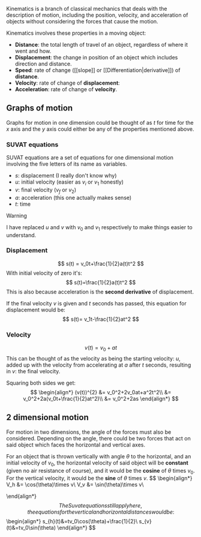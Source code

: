 Kinematics is a branch of classical mechanics that deals with the description of motion, including the position, velocity, and acceleration of objects without considering the forces that cause the motion. 

Kinematics involves these properties in a moving object:
* **Distance**: the total length of travel of an object, regardless of where it went and how.
* **Displacement**: the change in position of an object which includes direction and distance.
* **Speed**: rate of change ([[slope]] or [[Differentiation|derivative]]) of **distance**.
* **Velocity**: rate of change of **displacement**:
* **Acceleration**: rate of change of **velocity**.
## Graphs of motion
Graphs for motion in one dimension could be thought of as $t$ for time for the $x$ axis and the $y$ axis could either be any of the properties mentioned above.
### SUVAT equations
SUVAT equations are a set of equations for one dimensional motion involving the five letters of its name as variables.
* $s$: displacement (I really don't know why)
* $u$: initial velocity (easier as $v_i$ or $v_1$ honestly)
* $v$: final velocity ($v_f$ or $v_2$)
* $a$: acceleration (this one actually makes sense)
* $t$: time

>[!warning]
>I have replaced $u$ and $v$ with $v_0$ and $v_1$ respectively to make things easier to understand.
### Displacement
$$
s(t) = v_0t+\frac{1}{2}a(t)t^2
$$
With initial velocity of zero it's:
$$
s(t)=\frac{1}{2}a(t)t^2
$$
This is also because acceleration is the **second derivative** of displacement.

If the final velocity $v$ is given and $t$ seconds has passed, this equation for displacement would be:
$$
s(t)= v_1t-\frac{1}{2}at^2
$$
### Velocity
$$
v(t)=v_0+at
$$
This can be thought of as the velocity as being the starting velocity: $u$, added up with the velocity from accelerating at $a$ after $t$ seconds, resulting in $v$: the final velocity.

Squaring both sides we get:
$$
\begin{align*}
(v(t))^{2} &= v_0^2+2v_0at+a^2t^2\\
&= v_0^2+2a(v_0t+\frac{1}{2}at^2)\\
&= v_0^2+2as
\end{align*}
$$
## 2 dimensional motion
For motion in two dimensions, the angle of the forces must also be considered. Depending on the angle, there could be two forces that act on said object which faces the horizontal and vertical axes.

For an object that is thrown vertically with angle $\theta$ to the horizontal, and an initial velocity of $v_0$, the horizontal velocity of said object will be **constant** (given no air resistance of course), and it would be the **cosine** of $\theta$ times $v_0$. For the vertical velocity, it would be the **sine** of $\theta$ times $v$.
$$
\begin{align*}
V_h &= \cos(\theta)\times v\\
V_v &= \sin(\theta)\times v\\

\end{align*}
$$
The Suvat equations still apply here, the equations for the vertical and horizontal distances would be:
$$
\begin{align*}
s_{h}(t)&=tv_0\cos(\theta)+\frac{1}{2}\\
s_{v}(t)&=tv_0\sin(\theta)
\end{align*}
$$